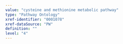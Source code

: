 ```yaml
---
value: "cysteine and methionine metabolic pathway"
type: "Pathway Ontology"
xref-identifier: "0001078"
xref-dataSource: "PW"
definition: ""
level: "4"
---
```


